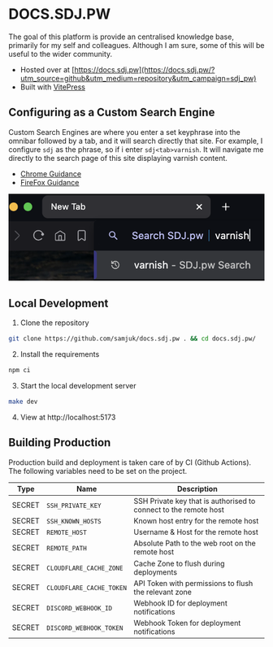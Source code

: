 # DOCS.SDJ.PW

The goal of this platform is provide an centralised knowledge base, primarily for my self and colleagues. Although I am sure, some of this will be useful to the wider community.

- Hosted over at [https://docs.sdj.pw](https://docs.sdj.pw/?utm_source=github&utm_medium=repository&utm_campaign=sdj_pw)
- Built with [VitePress](https://vitepress.dev/)


## Configuring as a Custom Search Engine
Custom Search Engines are where you enter a set keyphrase into the omnibar followed by a tab, and it will search directly that site. For example, I configure `sdj` as the phrase, so if i enter `sdj<tab>varnish`. It will navigate me directly to the search page of this site displaying varnish content.

- [Chrome Guidance](https://support.google.com/chrome/answer/95426?hl=en-GB&co=GENIE.Platform%3DDesktop)
- [FireFox Guidance](https://support.mozilla.org/en-US/kb/add-or-remove-search-engine-firefox#:~:text=Search%20engine%20add%2Dons,-Many%20providers%20offer&text=Change%20search%20settings%20icon.,and%20click%20Add%20to%20Firefox.)

![Example of a custom search Engine](./src/public/images/custom-search-engine.png)

## Local Development
1. Clone the repository
```sh
git clone https://github.com/samjuk/docs.sdj.pw . && cd docs.sdj.pw/
```

2. Install the requirements
```sh
npm ci
```

3. Start the local development server
```sh
make dev
```

4. View at http://localhost:5173

## Building Production
Production build and deployment is taken care of by CI (Github Actions). The following variables need to be set on the project.

Type | Name | Description
--- | --- | ---
SECRET | `SSH_PRIVATE_KEY` | SSH Private key that is authorised to connect to the remote host
SECRET | `SSH_KNOWN_HOSTS` | Known host entry for the remote host
SECRET | `REMOTE_HOST` | Username & Host for the remote host 
SECRET | `REMOTE_PATH` | Absolute Path to the web root on the remote host
SECRET | `CLOUDFLARE_CACHE_ZONE` | Cache Zone to flush during deployments
SECRET | `CLOUDFLARE_CACHE_TOKEN` | API Token with permissions to flush the relevant zone
SECRET | `DISCORD_WEBHOOK_ID` | Webhook ID for deployment notifications
SECRET | `DISCORD_WEBHOOK_TOKEN` | Webhook Token for deployment notifications
